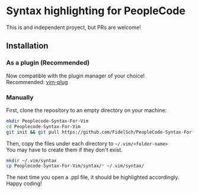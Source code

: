 # Syntax highlighting for PeopleCode 
This is and independent proyect, but PRs are welcome!

## Installation
### As a plugin (Recommended)
Now compatible with the plugin manager of your choice!<br>
Recommended: [vim-plug](https://github.com/junegunn/vim-plug)

### Manually
First, clone the repository to an empty directory on your machine:<br>
```sh
mkdir Peoplecode-Syntax-For-Vim
cd Peoplecode-Syntax-For-Vim
git init && git pull https://github.com/FidelSch/PeopleCode-Syntax-For-Vim.git 
```

Then, copy the files under each directory to `~/.vim/<folder-name>`<br>
You may have to create them if they don't exist.
```sh
mkdir ~/.vim/syntax
cp Peoplecode-Syntax-For-Vim/syntax/* ~/.vim/syntax/
```

The next time you open a .ppl file, it should be highlighted accordingly.<br>
Happy coding!
